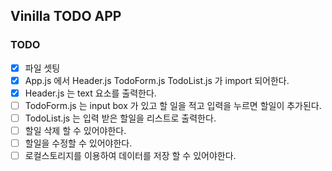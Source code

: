 ## Vinilla TODO APP 

### TODO

- [x] 파일 셋팅
- [x] App.js 에서 Header.js TodoForm.js TodoList.js 가 import 되어한다.
- [X] Header.js 는 text 요소를 출력한다.
- [ ] TodoForm.js 는 input box 가 있고 할 일을 적고 입력을 누르면 할일이 추가된다.
- [ ] TodoList.js 는 입력 받은 할일을 리스트로 출력한다.
- [ ] 할일 삭제 할 수 있어야한다.
- [ ] 할일을 수정할 수 있어야한다.
- [ ] 로컬스토리지를 이용하여 데이터를 저장 할 수 있어야한다.